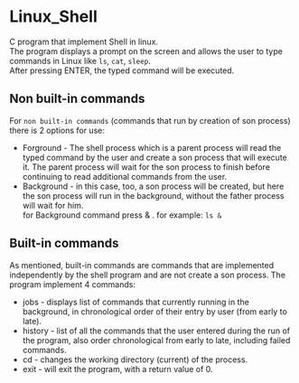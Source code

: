# Linux_Shell
C program that  implement Shell in linux. <br />
The program displays a prompt on the screen and allows the user to type commands in Linux like `ls`, `cat`, `sleep`. <br />
After pressing ENTER, the typed command will be executed. <br />

## Non built-in commands ##
For `non built-in commands` (commands that run by creation of son process) there is 2 options for use:
* Forground - The shell process which is a parent process will read the typed command by the user and create a son process that will execute it. The parent process will wait for the son process to finish before continuing to read additional commands from the user.
* Background - in this case, too, a son process will be created, but here the son process will run in the background, without the father process will wait for him.<br />
for Background command press & . for example: `ls &` <br/>
## Built-in commands ##
As mentioned, built-in commands are commands that are implemented independently by the shell program and are not create a son process.
The program implement 4 commands:
* jobs - displays list of commands that currently running in the background, in chronological order of their entry by user (from early to late).
* history - list of all the commands that the user entered during the run of the program, also order chronological from early to late, including failed commands.
* cd - changes the working directory (current) of the process.
* exit - will exit the program, with a return value of 0.
